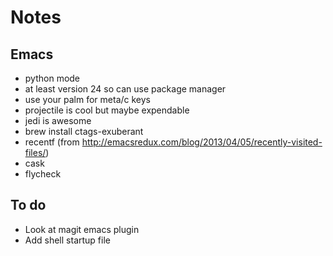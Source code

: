 Notes
===========

Emacs
-------
* python mode
* at least version 24 so can use package manager
* use your palm for meta/c keys
* projectile is cool but maybe expendable
* jedi is awesome
* brew install ctags-exuberant
* recentf (from http://emacsredux.com/blog/2013/04/05/recently-visited-files/)
* cask
* flycheck

To do
-----
* Look at magit emacs plugin
* Add shell startup file